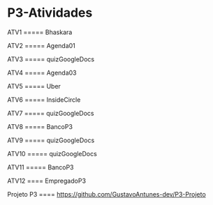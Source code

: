 # P3-Atividades
ATV1       ===== Bhaskara

ATV2       ===== Agenda01

ATV3       ===== quizGoogleDocs

ATV4       ===== Agenda03

ATV5       ===== Uber

ATV6       ===== InsideCircle 

ATV7       ===== quizGoogleDocs

ATV8        =====  BancoP3

ATV9       ===== quizGoogleDocs

ATV10      ===== quizGoogleDocs

ATV11      ===== BancoP3

ATV12      ==== EmpregadoP3

Projeto P3 ==== https://github.com/GustavoAntunes-dev/P3-Projeto
